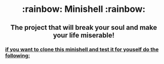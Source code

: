 <h1 align=center>
	<b> :rainbow: Minishell :rainbow: </b>
	<br>
</h1>

<h2 align=center>
	<b> The project that will break your soul and make your life miserable! </b>
</h2>

<h3>
	<p>
		<u>if you want to clone this minishell and test it for youself do the following:</u>
	</p>
</h3>
